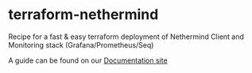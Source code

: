 # terraform-nethermind
Recipe for a fast &amp; easy terraform deployment of Nethermind Client and Monitoring stack (Grafana/Prometheus/Seq)

A guide can be found on our [Documentation site](https://docs.nethermind.io/nethermind/guides-and-helpers/deploy-nethermind-with-monitoring-stack)
